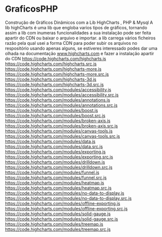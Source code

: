 # GraficosPHP
Construção de Gráficos Dinâmicos com a Lib HighCharts , PHP &amp; Mysql
A lib highCharts é uma lib que engloba varios tipos de gráficos, tornando assim a lib com inumeras funcionalidades
a sua instalação pode ser feita apartir do CDN ou baixar o arquivo e importar.
a lib carrega vários ficheiros razão pela qual usei a forma CDN para poder subir os arquivos no respositório
usando apenas alguns,
se estiveres interessado podes dar uma olhada na documentação www.highcharts.com
e fazer a instalação apartir do CDN
https://code.highcharts.com/highcharts.js
https://code.highcharts.com/highcharts.src.js
https://code.highcharts.com/highcharts-more.js
https://code.highcharts.com/highcharts-more.src.js
https://code.highcharts.com/highcharts-3d.js
https://code.highcharts.com/highcharts-3d.src.js
https://code.highcharts.com/modules/accessibility.js
https://code.highcharts.com/modules/accessibility.src.js
https://code.highcharts.com/modules/annotations.js
https://code.highcharts.com/modules/annotations.src.js
https://code.highcharts.com/modules/boost.js
https://code.highcharts.com/modules/boost.src.js
https://code.highcharts.com/modules/broken-axis.js
https://code.highcharts.com/modules/broken-axis.src.js
https://code.highcharts.com/modules/canvas-tools.js
https://code.highcharts.com/modules/canvas-tools.src.js
https://code.highcharts.com/modules/data.js
https://code.highcharts.com/modules/data.src.js
https://code.highcharts.com/modules/exporting.js
https://code.highcharts.com/modules/exporting.src.js
https://code.highcharts.com/modules/drilldown.js
https://code.highcharts.com/modules/drilldown.src.js
https://code.highcharts.com/modules/funnel.js
https://code.highcharts.com/modules/funnel.src.js
https://code.highcharts.com/modules/heatmap.js
https://code.highcharts.com/modules/heatmap.src.js
https://code.highcharts.com/modules/no-data-to-display.js
https://code.highcharts.com/modules/no-data-to-display.src.js
https://code.highcharts.com/modules/offline-exporting.js
https://code.highcharts.com/modules/offline-exporting.src.js
https://code.highcharts.com/modules/solid-gauge.js
https://code.highcharts.com/modules/solid-gauge.src.js
https://code.highcharts.com/modules/treemap.js
https://code.highcharts.com/modules/treemap.src.js
